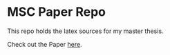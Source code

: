 # MSC Paper Repo
This repo holds the latex sources for my master thesis.

Check out the Paper <a href="https://lukasboettcher.github.io/msc-paper">here<a>.

